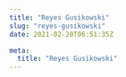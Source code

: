 ```yaml
---
title: "Reyes Gusikowski"
slug: "reyes-gusikowski"
date: 2021-02-20T06:51:35Z

meta:
  title: "Reyes Gusikowski"
---
```


